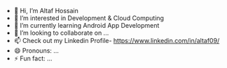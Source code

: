 - 👋 Hi, I’m Altaf Hossain
- 👀 I’m interested in Development & Cloud Computing
- 🌱 I’m currently learning Android App Development
- 💞️ I’m looking to collaborate on ...
- 📫 Check out my Linkedin Profile- https://www.linkedin.com/in/altaf09/
- 😄 Pronouns: ...
- ⚡ Fun fact: ...

<!---
CHERRY786R/CHERRY786R is a ✨ special ✨ repository because its `README.md` (this file) appears on your GitHub profile.
You can click the Preview link to take a look at your changes.
--->
